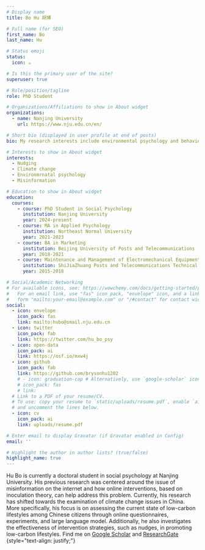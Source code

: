 ```yaml
---
# Display name
title: Bo Hu 胡博

# Full name (for SEO)
first_name: Bo
last_name: Hu

# Status emoji
status:
  icon: ☕️

# Is this the primary user of the site?
superuser: true

# Role/position/tagline
role: PhD Student

# Organizations/Affiliations to show in About widget
organizations:
  - name: Nanjing University
    url: https://www.nju.edu.cn/en/

# Short bio (displayed in user profile at end of posts)
bio: My research interests include environmental psychology and behavior intervention.

# Interests to show in About widget
interests:
  - Nudging
  - Climate change
  - Environmrnatal psychology
  - Misinformation

# Education to show in About widget
education:
  courses:
    - course: PhD Student in Social Psychology
      institution: Nanjing University
      year: 2024-present
    - course: MA in Applied Psychology
      institution: Northeast Normal University
      year: 2021-2023
    - course: BA in Marketing
      institution: Beijing University of Posts and Telecommunications
      year: 2018-2021
    - course: Maintenance and Management of Electromechanical Equipment
      institution: ShiJiaZhuang Posts and Telecommunications Technical College
      year: 2015-2018

# Social/Academic Networking
# For available icons, see: https://wowchemy.com/docs/getting-started/page-builder/#icons
#   For an email link, use "fas" icon pack, "envelope" icon, and a link in the
#   form "mailto:your-email@example.com" or "/#contact" for contact widget.
social:
  - icon: envelope
    icon_pack: fas
    link: mailto:hubo@smail.nju.edu.cn
  - icon: twitter
    icon_pack: fab
    link: https://twitter.com/hu_bo_psy
  - icon: open-data
    icon_pack: ai
    link: https://osf.io/mxw4j
  - icon: github
    icon_pack: fab
    link: https://github.com/brysonhu1202
    # - icon: graduation-cap # Alternatively, use `google-scholar` icon from `ai` icon pack
    # icon_pack: fas
    # link:  
  # Link to a PDF of your resume/CV.
  # To use: copy your resume to `static/uploads/resume.pdf`, enable `ai` icons in `params.yaml`,
  # and uncomment the lines below.
  - icon: cv
    icon_pack: ai
    link: uploads/resume.pdf

# Enter email to display Gravatar (if Gravatar enabled in Config)
email: ''

# Highlight the author in author lists? (true/false)
highlight_name: true
---
```

Hu Bo is currently a doctoral student in social psychology at Nanjing University. His previous research was centered around the issue of misinformation on the internet and how online interventions, based on inoculation theory, can help address this problem. Currently, his research has shifted towards the examination of climate change issues in China. More specifically, his focus is on assessing the current state of low-carbon lifestyles among Chinese citizens through online questionnaires, experiments, and large language model. Additionally, he also investigates the effectiveness of intervention strategies, such as nudges, in promoting low-carbon lifestyles. 
Find me on [Google Scholar](https://scholar.google.com/citations?user=mmLH4JIAAAAJ&hl) and [ResearchGate](https://researchgate.net/profile/Bo-Hu-112)
{style="text-align: justify;"}
